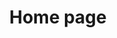 ---
layout: post
title: Home page
description: "Sample post with a background image CSS override."
tags: [sample post]
image:
  background: triangular.png
comments: true
share: true
---